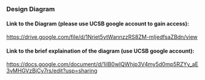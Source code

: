 ### Design Diagram
#### Link to the Diagram (please use UCSB google account to gain access):
https://drive.google.com/file/d/1Nriet5ytWannzzRS8ZM-mIjedfsaZBdn/view

#### Link to the brief explaination of the diagram (use UCSB google account):
https://docs.google.com/document/d/1iIB0wIQWhjp3V4my5d0mp5RZYy_aE3vMHGVzBjCy7rs/edit?usp=sharing
